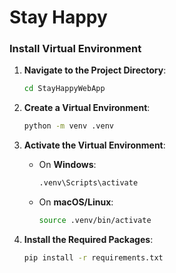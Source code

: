 # Stay Happy

### Install Virtual Environment

1. **Navigate to the Project Directory**:
    ```bash
    cd StayHappyWebApp
    ```

2. **Create a Virtual Environment**:
    ```bash
    python -m venv .venv
    ```

3. **Activate the Virtual Environment**:
    - On **Windows**:
        ```bash
        .venv\Scripts\activate
        ```
    - On **macOS/Linux**:
        ```bash
        source .venv/bin/activate
        ```

4. **Install the Required Packages**:
    ```bash
    pip install -r requirements.txt
    ```